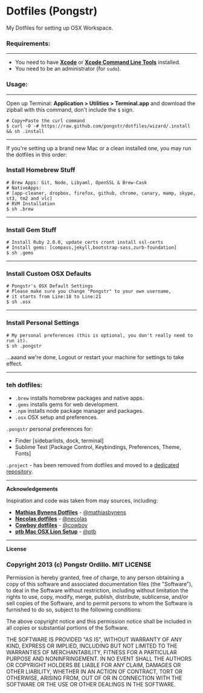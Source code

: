 Dotfiles (Pongstr)
==================

My Dotfiles for setting up OSX Workspace.

### Requirements:

-----------------

  - You need to have **[Xcode](https://developer.apple.com/xcode/)** or **[Xcode Command Line Tools](https://developer.apple.com/downloads)** installed.
  - You need to be an administrator (for ```sudo```).
  
### Usage:

-----------------

Open up Terminal: **Application > Utilities > Terminal.app** and download the zipball with this command, don't include the ```$``` sign.

```shell
# Copy+Paste the curl command
$ curl -O -# https://raw.github.com/pongstr/dotfiles/wizard/.install && sh .install
```

-----------------

If you're setting up a brand new Mac or a clean installed one, you may run the dotfiles in this order:

### Install Homebrew Stuff

```shell
# Brew Apps: Git, Node, Libyaml, OpenSSL & Brew-Cask
# NativeApps: 
# [app-cleaner, dropbox, firefox, github, chrome, canary, mamp, skype, st3, tm2 and vlc]
# RVM Installation
$ sh .brew
```

-----------------

### Install Gem Stuff

```shell
# Install Ruby 2.0.0, update certs cront install ssl-certs
# Install gems: [compass,jekyll,bootstrap-sass,zurb-foundation]
$ sh .gems
```

-----------------

### Install Custom OSX Defaults

```shell
# Pongstr's OSX Default Settings
# Please make sure you change "Pongstr" to your own username,
# it starts from Line:18 to Line:21
$ sh .osx
```

-----------------

### Install Personal Settings

```shell
# My personal preferences (this is optional, you don't really need to run it).
$ sh .pongstr
```

...aaand we're done, Logout or restart your machine for settings to take effect.


-----------------

### teh dotfiles:

- ```.brew```  installs homebrew packages and native apps.
- ```.gems```  installs gems for web development.
- ```.npm```   installs node package manager and packages.
- ```.osx```   OSX setup and preferences.
  
```.pongstr``` personal preferences for:
  - Finder [sidebarlists, dock, terminal]
  - Sublime Text [Package Control, Keybindings, Preferences, Theme, Fonts]

```.project``` - has been removed from dotfiles and moved to a [dedicated repository](https://github.com/pongstr/jekyll-boilerplate).

-----------------
                  
**Acknowledgements**

Inspiration and code was taken from may sources, including:
  
  - **[Mathias Bynens Dotfiles](https://github.com/mathiasbynens/dotfiles)** - [@mathiasbynens](https://github.com/mathiasbynens/) 
  - **[Necolas dotfiles](https://github.com/necolas/dotfiles)** - [@necolas](https://github.com/necolas/)             
  - **[Cowboy dotfiles](https://github.com/cowboy/dotfiles)** - [@cowboy](https://twitter.com/cowboy/) 
  - **[ptb Mac OSX Lion Setup](https://github.com/ptb/Mac-OS-X-Lion-Setup)** - [@ptb](https://github.com/ptb/)         

-----------------

**License**


### Copyright 2013 (c) Pongstr Ordillo. MIT LICENSE

Permission is hereby granted, free of charge, to any person obtaining a copy of this software and associated documentation files (the "Software"), to deal in the Software without restriction, including without limitation the rights to use, copy, modify, merge, publish, distribute, sublicense, and/or sell copies of the Software, and to permit persons to whom the Software is furnished to do so, subject to the following conditions:

The above copyright notice and this permission notice shall be included in all copies or substantial portions of the Software.

THE SOFTWARE IS PROVIDED "AS IS", WITHOUT WARRANTY OF ANY KIND, EXPRESS OR IMPLIED, INCLUDING BUT NOT LIMITED TO THE WARRANTIES OF MERCHANTABILITY, FITNESS FOR A PARTICULAR PURPOSE AND NONINFRINGEMENT. IN NO EVENT SHALL THE AUTHORS OR COPYRIGHT HOLDERS BE LIABLE FOR ANY CLAIM, DAMAGES OR OTHER LIABILITY, WHETHER IN AN ACTION OF CONTRACT, TORT OR OTHERWISE, ARISING FROM, OUT OF OR IN CONNECTION WITH THE SOFTWARE OR THE USE OR OTHER DEALINGS IN THE SOFTWARE.

